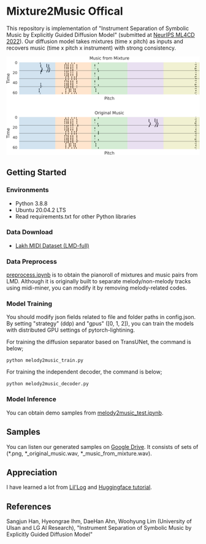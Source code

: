# Mixture2Music Offical

This repository is implementation of "Instrument Separation of Symbolic Music by Explicitly Guided Diffusion Model" (submitted at [NeurIPS ML4CD 2022](https://neuripscreativityworkshop.github.io/2022/)). Our diffusion model takes mixtures (time x pitch) as inputs and recovers music (time x pitch x instrument) with strong consistency.

<p align="center">
    <img src="image.png" width="600">
</p>

## Getting Started

### Environments

* Python 3.8.8
* Ubuntu 20.04.2 LTS
* Read requirements.txt for other Python libraries

### Data Download

* [Lakh MIDI Dataset (LMD-full)](https://colinraffel.com/projects/lmd/)

### Data Preprocess

[preprocess.ipynb](/preprocess.ipynb) is to obtain the pianoroll of mixtures and music pairs from LMD. Although it is originally built to separate melody/non-melody tracks using midi-miner, you can modify it by removing melody-related codes.

### Model Training
You should modify json fields related to file and folder paths in config.json. By setting "strategy" (ddp) and "gpus" ([0, 1, 2]), you can train the models with distributed GPU settings of pytorch-lightining.

For training the diffusion separator based on TransUNet, the command is below;
```
python melody2music_train.py
```

For training the independent decoder, the command is below;
```
python melody2music_decoder.py
```

### Model Inference
You can obtain demo samples from [melody2music_test.ipynb](/melody2music_test.ipynb).

## Samples
You can listen our generated samples on [Google Drive](https://drive.google.com/drive/folders/1E6VNxQgVLZR_FbVMdmGx0WCixwu9i6OA). It consists of sets of (*.png, *_original_music.wav, *_music_from_mixture.wav).

## Appreciation
I have learned a lot from [Lil'Log](https://lilianweng.github.io/posts/2021-07-11-diffusion-models/) and [Huggingface tutorial](https://huggingface.co/blog/annotated-diffusion).

## References
Sangjun Han, Hyeongrae Ihm, DaeHan Ahn, Woohyung Lim (University of Ulsan and LG AI Research), "Instrument Separation of Symbolic Music by Explicitly Guided Diffusion Model"
